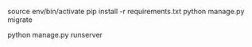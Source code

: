 source env/bin/activate
pip install -r requirements.txt
python manage.py migrate

python manage.py runserver